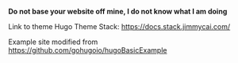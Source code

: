 **Do not base your website off mine, I do not know what I am doing**

Link to theme Hugo Theme Stack: https://docs.stack.jimmycai.com/

Example site modified from https://github.com/gohugoio/hugoBasicExample
